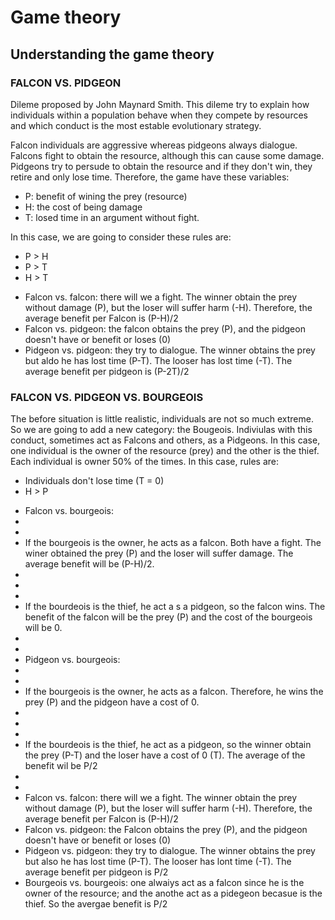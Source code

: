 # Game theory
## Understanding the game theory

### FALCON VS. PIDGEON
<p>Dileme proposed by John Maynard Smith. This dileme try to explain how individuals within a population behave when they compete by resources and which conduct is the most estable evolutionary strategy.</p> 

<p>Falcon individuals are aggressive whereas pidgeons always dialogue. Falcons fight to obtain the resource, although this can cause some damage. Pidgeons try to persude to obtain the resource and if they don't win, they retire and only lose time. Therefore, the game have these variables:</p>


<ul>
<li>P: benefit of wining the prey (resource)</li>
<li>H: the cost of being damage</li>
<li>T: losed time in an argument without fight.</li>
</ul>

<p>In this case, we are going to consider these rules are:</p>

<ul>
<li>P > H</li>
<li>P > T</li>
<li>H > T</li>
</ul>

<ul>
<li>Falcon vs. falcon: there will we a fight. The winner obtain the prey without damage (P), but the loser will suffer harm (-H). Therefore, the average benefit per Falcon is (P-H)/2</li>
<li>Falcon vs. pidgeon: the falcon obtains the prey (P), and the pidgeon doesn't have or benefit or loses (0)</li>
<li>Pidgeon vs. pidgeon: they try to dialogue. The winner obtains the prey but aldo he has lost time (P-T). The looser has lost time (-T). The average benefit per pidgeon is (P-2T)/2</li>
</ul>



### FALCON VS. PIDGEON VS. BOURGEOIS
<p>The before situation is little realistic, individuals are not so much extreme. So we are going to add a new category: the Bougeois. Indiviulas with this conduct, sometimes act as Falcons and others, as a Pidgeons. In this case, one individual is the owner of the resource (prey) and the other is the thief. Each individual is owner 50% of the times. In this case, rules are:</p>


<ul>
<li>Individuals don't lose time (T = 0)</li>
<li>H > P</li>
</ul>

<ul>
<li>Falcon vs. bourgeois:<li>
<li><li>If the bourgeois is the owner, he acts as a falcon. Both have a fight. The winer obtained the prey (P) and the loser will suffer damage. The average benefit will be (P-H)/2.<li><li>
<li><li>If the bourdeois is the thief, he act a s a pidgeon, so the falcon wins. The benefit of the falcon will be the prey (P) and the cost of the bourgeois will be 0.<li><li>
<li>Pidgeon vs. bourgeois:<li>
<li><li>If the bourgeois is the owner, he acts as a falcon. Therefore, he wins the prey (P) and the pidgeon have a cost of 0.<li><li>
<li><li>If the bourdeois is the thief, he act as a pidgeon, so the winner obtain the prey (P-T) and the loser have a cost of 0 (T). The average of the benefit wil be P/2<li><li>
<li>Falcon vs. falcon: there will we a fight. The winner obtain the prey without damage (P), but the loser will suffer harm (-H). Therefore, the average benefit per Falcon is (P-H)/2</li>
<li>Falcon vs. pidgeon: the Falcon obtains the prey (P), and the pidgeon doesn't have or benefit or loses (0)</li>
<li>Pidgeon vs. pidgeon: they try to dialogue. The winner obtains the prey but also he has lost time (P-T). The looser has lont time (-T). The average benefit per pidgeon is P/2</li>
<li>Bourgeois vs. bourgeois: one alwaiys act as a falcon since he is the owner of the resource; and the anothe act as a pidegeon becasue is the thief. So the avergae benefit is P/2</li>
</ul>